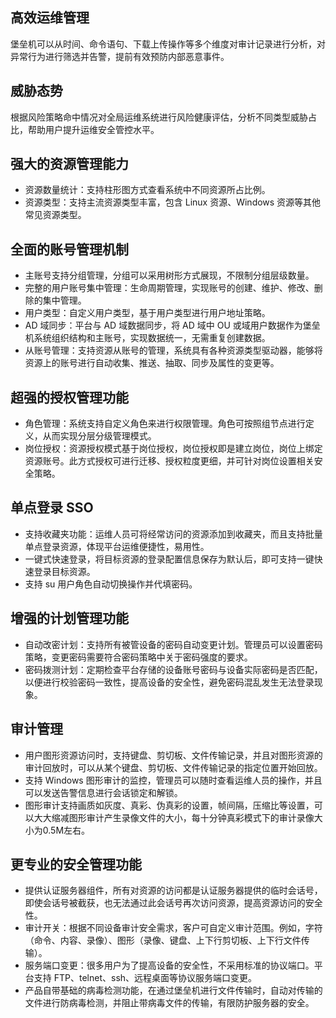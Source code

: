 ## 高效运维管理
堡垒机可以从时间、命令语句、下载上传操作等多个维度对审计记录进行分析，对异常行为进行筛选并告警，提前有效预防内部恶意事件。

## 威胁态势
根据风险策略命中情况对全局运维系统进行风险健康评估，分析不同类型威胁占比，帮助用户提升运维安全管控水平。

## 强大的资源管理能力
- 资源数量统计：支持柱形图方式查看系统中不同资源所占比例。
- 资源类型：支持主流资源类型丰富，包含 Linux 资源、Windows 资源等其他常见资源类型。

## 全面的账号管理机制
- 主账号支持分组管理，分组可以采用树形方式展现，不限制分组层级数量。
- 完整的用户账号集中管理：生命周期管理，实现账号的创建、维护、修改、删除的集中管理。
- 用户类型：自定义用户类型，基于用户类型进行用户地址策略。
- AD 域同步：平台与 AD 域数据同步，将 AD 域中 OU 或域用户数据作为堡垒机系统组织结构和主账号，实现数据统一，无需重复创建数据。
- 从账号管理：支持资源从账号的管理，系统具有各种资源类型驱动器，能够将资源上的账号进行自动收集、推送、抽取、同步及属性的变更等。

## 超强的授权管理功能
- 角色管理：系统支持自定义角色来进行权限管理。角色可按照组节点进行定义，从而实现分层分级管理模式。
- 岗位授权：资源授权模式基于岗位授权，岗位授权即是建立岗位，岗位上绑定资源账号。此方式授权可进行迁移、授权粒度更细，并可针对岗位设置相关安全策略。

## 单点登录 SSO
- 支持收藏夹功能：运维人员可将经常访问的资源添加到收藏夹，而且支持批量单点登录资源，体现平台运维便捷性，易用性。
- 一键式快速登录，将目标资源的登录配置信息保存为默认后，即可支持一键快速登录目标资源。
- 支持 su 用户角色自动切换操作并代填密码。

## 增强的计划管理功能
- 自动改密计划：支持所有被管设备的密码自动变更计划。管理员可以设置密码策略，变更密码需要符合密码策略中关于密码强度的要求。
- 密码拨测计划：定期检查平台存储的设备账号密码与设备实际密码是否匹配，以便进行校验密码一致性，提高设备的安全性，避免密码混乱发生无法登录现象。

## 审计管理
- 用户图形资源访问时，支持键盘、剪切板、文件传输记录，并且对图形资源的审计回放时，可以从某个键盘、剪切板、文件传输记录的指定位置开始回放。
- 支持 Windows 图形审计的监控，管理员可以随时查看运维人员的操作，并且可以发送告警信息进行会话锁定和解锁。
- 图形审计支持画质如灰度、真彩、伪真彩的设置，帧间隔，压缩比等设置，可以大大缩减图形审计产生录像文件的大小，每十分钟真彩模式下的审计录像大小为0.5M左右。

## 更专业的安全管理功能
- 提供认证服务器组件，所有对资源的访问都是认证服务器提供的临时会话号，即使会话号被截获，也无法通过此会话号再次访问资源，提高资源访问的安全性。
- 审计开关：根据不同设备审计安全需求，客户可自定义审计范围。例如，字符（命令、内容、录像）、图形（录像、键盘、上下行剪切板、上下行文件传输）。
- 服务端口变更：很多用户为了提高设备的安全性，不采用标准的协议端口。平台支持 FTP、telnet、ssh、远程桌面等协议服务端口变更。
- 产品自带基础的病毒检测功能，在通过堡垒机进行文件传输时，自动对传输的文件进行防病毒检测，并阻止带病毒文件的传输，有限防护服务器的安全。

